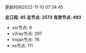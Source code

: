 更新时间2022-11-10 07:34:45

**总订阅: 45**
**总节点: 2573**
**有效节点: 493**
- ssr节点: 9
- v2ray节点: 297
- trojan节点: 76
- ss节点: 111
